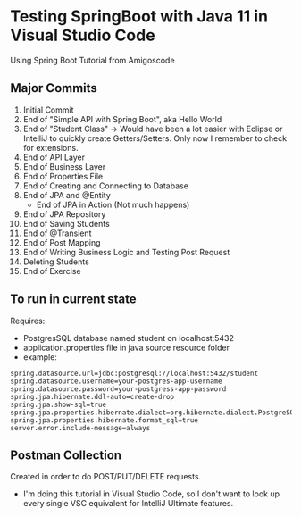 # Testing SpringBoot with Java 11 in Visual Studio Code

Using Spring Boot Tutorial from Amigoscode

## Major Commits
1. Initial Commit
2. End of "Simple API with Spring Boot", aka Hello World
3. End of "Student Class" -> Would have been a lot easier with Eclipse or IntelliJ to quickly create Getters/Setters. 
    Only now I remember to check for extensions.
4. End of API Layer
5. End of Business Layer
6. End of Properties File
7. End of Creating and Connecting to Database
8. End of JPA and @Entity
    * End of JPA in Action (Not much happens)
9. End of JPA Repository
10. End of Saving Students
11. End of @Transient
12. End of Post Mapping
13. End of Writing Business Logic and Testing Post Request
14. Deleting Students
15. End of Exercise

## To run in current state
Requires:
* PostgresSQL database named student on localhost:5432
* application.properties file in java source resource folder
* example:
```
spring.datasource.url=jdbc:postgresql://localhost:5432/student 
spring.datasource.username=your-postgres-app-username 
spring.datasource.password=your-postgress-app-password 
spring.jpa.hibernate.ddl-auto=create-drop 
spring.jpa.show-sql=true 
spring.jpa.properties.hibernate.dialect=org.hibernate.dialect.PostgreSQLDialect 
spring.jpa.properties.hibernate.format_sql=true 
server.error.include-message=always 
```

## Postman Collection
Created in order to do POST/PUT/DELETE requests.
* I'm doing this tutorial in Visual Studio Code, so I don't want to look up every single VSC equivalent for IntelliJ Ultimate features.